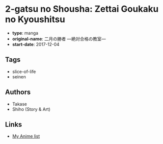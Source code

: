 # 2-gatsu no Shousha: Zettai Goukaku no Kyoushitsu

-   **type**: manga
-   **original-name**: 二月の勝者 ―絶対合格の教室―
-   **start-date**: 2017-12-04

## Tags

-   slice-of-life
-   seinen

## Authors

-   Takase
-   Shiho (Story & Art)

## Links

-   [My Anime list](https://myanimelist.net/manga/112816/2-gatsu_no_Shousha__Zettai_Goukaku_no_Kyoushitsu)
